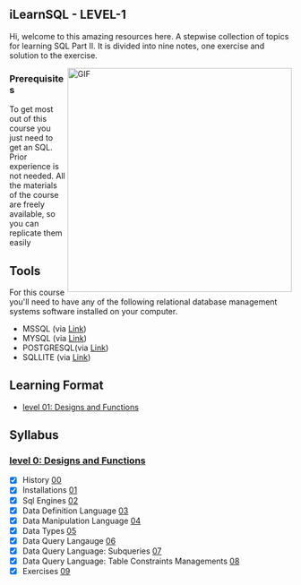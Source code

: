 ## iLearnSQL - LEVEL-1
Hi, welcome to this amazing resources here. A stepwise collection of topics for learning SQL Part II.
It is divided into nine notes, one exercise and solution to the exercise.

<img align="right" alt="GIF" src="https://media.giphy.com/media/vISmwpBJUNYzukTnVx/giphy.gif" width="400" height="400" />

### Prerequisites
To get most out of this course you just need to get an SQL. Prior experience is not needed.
All the materials of the course are freely available, so you can replicate them easily 

## Tools 
For this course you'll need to have any of the following relational database management systems software installed on your computer.

- MSSQL (via [Link](https://www.mysql.com/downloads/))
- MYSQL (via [Link](https://aka.ms/ssmsfullsetup))
- POSTGRESQL(via [Link](https://www.postgresql.org/download/))
- SQLLITE (via [Link](https://sqlite.org/download.html))

## Learning Format

- [level 01: Designs and Functions](level-1)


## Syllabus

### [level 0: Designs and Functions](level-1)

- [x] History [00](00-dql-IV-design.sql)
- [x] Installations [01](01-dql-V-functions.sql)
- [x] Sql Engines [02](02-dql-VI-functions.sql)
- [x] Data Definition Language [03](03-dql-VII-functions.sql)
- [x] Data Manipulation Language [04](04-dql-VIII-functions.sql)
- [x] Data Types [05](05-dql-IX-functions.sql)
- [x] Data Query Langauge [06](06-dql-X-functions.sql)
- [x] Data Query Language: Subqueries [07](07-dql-XI-functions.sql)
- [x] Data Query Language: Table Constraints Managements [08](08-dql-XII-functions.sql)
- [x] Exercises [09](exercises.md)